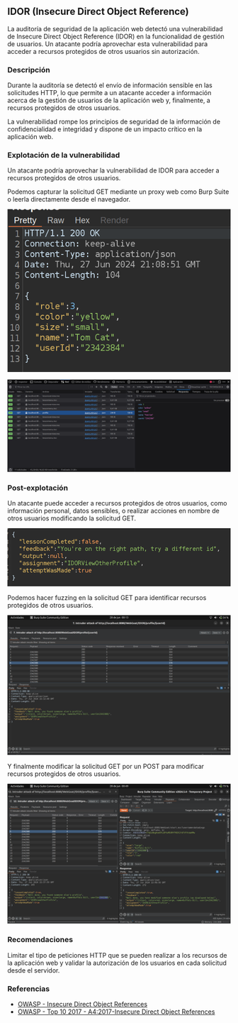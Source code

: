 ## IDOR (Insecure Direct Object Reference)

La auditoría de seguridad de la aplicación web detectó una vulnerabilidad de Insecure Direct Object Reference (IDOR) en la funcionalidad de gestión de usuarios. Un atacante podría aprovechar esta vulnerabilidad para acceder a recursos protegidos de otros usuarios sin autorización.

### Descripción

Durante la auditoría se detectó el envío de información sensible en las solicitudes HTTP, lo que permite a un atacante acceder a información acerca de la gestión de usuarios de la aplicación web y, finalmente, a recursos protegidos de otros usuarios.

La vulnerabilidad rompe los principios de seguridad de la información de confidencialidad e integridad y dispone de un impacto crítico en la aplicación web.

### Explotación de la vulnerabilidad

Un atacante podría aprovechar la vulnerabilidad de IDOR para acceder a recursos protegidos de otros usuarios.

Podemos capturar la solicitud GET mediante un proxy web como Burp Suite o leerla directamente desde el navegador.

![Burp Suite](../imgs/idor0.png)

![Navegador](../imgs/idor2.png)

### Post-explotación

Un atacante puede acceder a recursos protegidos de otros usuarios, como información personal, datos sensibles, o realizar acciones en nombre de otros usuarios modificando la solicitud GET.

![Recursos protegidos](../imgs/idor1.png)

Podemos hacer fuzzing en la solicitud GET para identificar recursos protegidos de otros usuarios.

![Fuzzing](../imgs/idor3.png)

Y finalmente modificar la solicitud GET por un POST para modificar recursos protegidos de otros usuarios.

![Fuzzing + Modificar recursos](idor4.png)

### Recomendaciones

Limitar el tipo de peticiones HTTP que se pueden realizar a los recursos de la aplicación web y validar la autorización de los usuarios en cada solicitud desde el servidor.

### Referencias

- [OWASP - Insecure Direct Object References](https://owasp.org/www-community/attacks/Insecure_Direct_Object_References)
- [OWASP - Top 10 2017 - A4:2017-Insecure Direct Object References](https://owasp.org/www-project-top-ten/2017/A4_2017-Insecure_Direct_Object_References)
